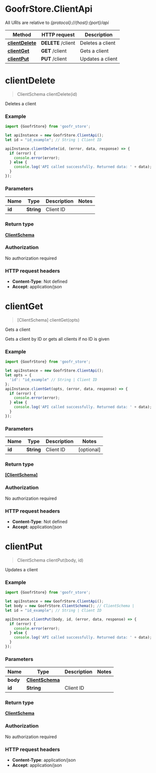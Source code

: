 # GoofrStore.ClientApi

All URIs are relative to *{protocol}://{host}:{port}/api*

Method | HTTP request | Description
------------- | ------------- | -------------
[**clientDelete**](ClientApi.md#clientDelete) | **DELETE** /client | Deletes a client
[**clientGet**](ClientApi.md#clientGet) | **GET** /client | Gets a client
[**clientPut**](ClientApi.md#clientPut) | **PUT** /client | Updates a client

<a name="clientDelete"></a>
# **clientDelete**
> ClientSchema clientDelete(id)

Deletes a client

### Example
```javascript
import {GoofrStore} from 'goofr_store';

let apiInstance = new GoofrStore.ClientApi();
let id = "id_example"; // String | Client ID

apiInstance.clientDelete(id, (error, data, response) => {
  if (error) {
    console.error(error);
  } else {
    console.log('API called successfully. Returned data: ' + data);
  }
});
```

### Parameters

Name | Type | Description  | Notes
------------- | ------------- | ------------- | -------------
 **id** | **String**| Client ID | 

### Return type

[**ClientSchema**](ClientSchema.md)

### Authorization

No authorization required

### HTTP request headers

 - **Content-Type**: Not defined
 - **Accept**: application/json

<a name="clientGet"></a>
# **clientGet**
> [ClientSchema] clientGet(opts)

Gets a client

Gets a client by ID or gets all clients if no ID is given

### Example
```javascript
import {GoofrStore} from 'goofr_store';

let apiInstance = new GoofrStore.ClientApi();
let opts = { 
  'id': "id_example" // String | Client ID
};
apiInstance.clientGet(opts, (error, data, response) => {
  if (error) {
    console.error(error);
  } else {
    console.log('API called successfully. Returned data: ' + data);
  }
});
```

### Parameters

Name | Type | Description  | Notes
------------- | ------------- | ------------- | -------------
 **id** | **String**| Client ID | [optional] 

### Return type

[**[ClientSchema]**](ClientSchema.md)

### Authorization

No authorization required

### HTTP request headers

 - **Content-Type**: Not defined
 - **Accept**: application/json

<a name="clientPut"></a>
# **clientPut**
> ClientSchema clientPut(body, id)

Updates a client

### Example
```javascript
import {GoofrStore} from 'goofr_store';

let apiInstance = new GoofrStore.ClientApi();
let body = new GoofrStore.ClientSchema(); // ClientSchema | 
let id = "id_example"; // String | Client ID

apiInstance.clientPut(body, id, (error, data, response) => {
  if (error) {
    console.error(error);
  } else {
    console.log('API called successfully. Returned data: ' + data);
  }
});
```

### Parameters

Name | Type | Description  | Notes
------------- | ------------- | ------------- | -------------
 **body** | [**ClientSchema**](ClientSchema.md)|  | 
 **id** | **String**| Client ID | 

### Return type

[**ClientSchema**](ClientSchema.md)

### Authorization

No authorization required

### HTTP request headers

 - **Content-Type**: application/json
 - **Accept**: application/json

